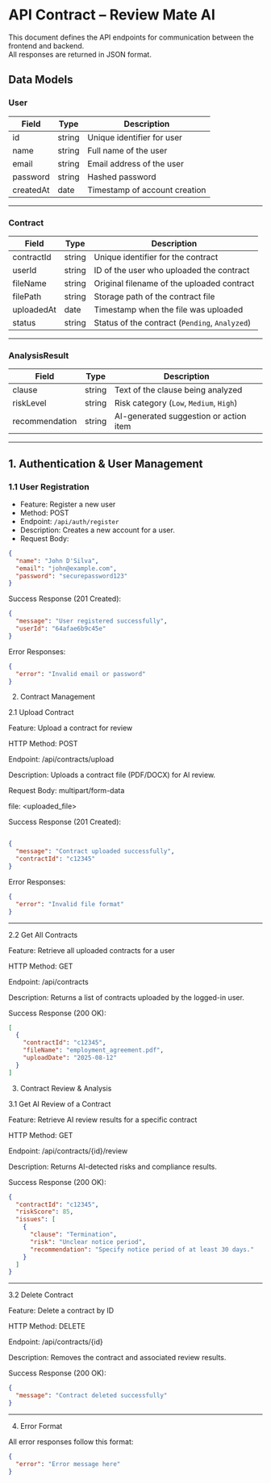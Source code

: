 # API Contract – Review Mate AI

This document defines the API endpoints for communication between the frontend and backend.  
All responses are returned in JSON format.


## Data Models

### User
| Field       | Type   | Description                  |
|-------------|--------|------------------------------|
| id          | string | Unique identifier for user   |
| name        | string | Full name of the user        |
| email       | string | Email address of the user    |
| password    | string | Hashed password              |
| createdAt   | date   | Timestamp of account creation |

---

### Contract
| Field        | Type   | Description                                     |
|--------------|--------|-------------------------------------------------|
| contractId   | string | Unique identifier for the contract              |
| userId       | string | ID of the user who uploaded the contract        |
| fileName     | string | Original filename of the uploaded contract      |
| filePath     | string | Storage path of the contract file               |
| uploadedAt   | date   | Timestamp when the file was uploaded            |
| status       | string | Status of the contract (`Pending`, `Analyzed`)  |

---

### AnalysisResult
| Field          | Type   | Description                                         |
|----------------|--------|-----------------------------------------------------|
| clause         | string | Text of the clause being analyzed                   |
| riskLevel      | string | Risk category (`Low`, `Medium`, `High`)              |
| recommendation | string | AI-generated suggestion or action item              |

---

## **1. Authentication & User Management**

### 1.1 User Registration
- Feature: Register a new user  
- Method: POST  
- Endpoint: `/api/auth/register`  
- Description: Creates a new account for a user.  
- Request Body:
```json
{
  "name": "John D'Silva",
  "email": "john@example.com",
  "password": "securepassword123"
}
```
Success Response (201 Created):

```json
{
  "message": "User registered successfully",
  "userId": "64afae6b9c45e"
}

```

Error Responses:

```json
{
  "error": "Invalid email or password"
}
```

2. Contract Management

2.1 Upload Contract

Feature: Upload a contract for review

HTTP Method: POST

Endpoint: /api/contracts/upload

Description: Uploads a contract file (PDF/DOCX) for AI review.

Request Body: multipart/form-data


file: <uploaded_file>

Success Response (201 Created):
```json

{
  "message": "Contract uploaded successfully",
  "contractId": "c12345"
}
```
Error Responses:

```json
{
  "error": "Invalid file format"
}

```
---

2.2 Get All Contracts

Feature: Retrieve all uploaded contracts for a user

HTTP Method: GET

Endpoint: /api/contracts

Description: Returns a list of contracts uploaded by the logged-in user.

Success Response (200 OK):

```json
[
  {
    "contractId": "c12345",
    "fileName": "employment_agreement.pdf",
    "uploadDate": "2025-08-12"
  }
]


```

3. Contract Review & Analysis

3.1 Get AI Review of a Contract

Feature: Retrieve AI review results for a specific contract

HTTP Method: GET

Endpoint: /api/contracts/{id}/review

Description: Returns AI-detected risks and compliance results.

Success Response (200 OK):

```json
{
  "contractId": "c12345",
  "riskScore": 85,
  "issues": [
    {
      "clause": "Termination",
      "risk": "Unclear notice period",
      "recommendation": "Specify notice period of at least 30 days."
    }
  ]
}

```
---

3.2 Delete Contract

Feature: Delete a contract by ID

HTTP Method: DELETE

Endpoint: /api/contracts/{id}

Description: Removes the contract and associated review results.

Success Response (200 OK):

```json
{
  "message": "Contract deleted successfully"
}
```

---

4. Error Format

All error responses follow this format:
```json
{
  "error": "Error message here"
}

```

